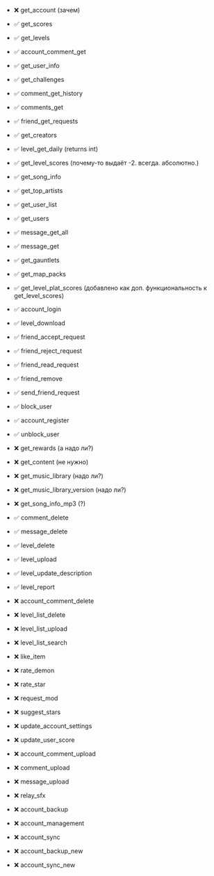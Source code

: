 * ❌ get_account (зачем)
* ✅ get_scores
* ✅ get_levels
* ✅ account_comment_get
* ✅ get_user_info
* ✅ get_challenges
* ✅ comment_get_history
* ✅ comments_get
* ✅ friend_get_requests
* ✅ get_creators
* ✅ level_get_daily (returns int)
* ✅ get_level_scores (почему-то выдаёт -2. всегда. абсолютно.)
* ✅ get_song_info
* ✅ get_top_artists
* ✅ get_user_list
* ✅ get_users
* ✅ message_get_all
* ✅ message_get
* ✅ get_gauntlets
* ✅ get_map_packs
* ✅ get_level_plat_scores (добавлено как доп. функциональность к get_level_scores)
* ✅ account_login
* ✅ level_download
* ✅ friend_accept_request
* ✅ friend_reject_request
* ✅ friend_read_request
* ✅ friend_remove
* ✅ send_friend_request
* ✅ block_user
* ✅ account_register
* ✅ unblock_user
* ❌ get_rewards (а надо ли?)
* ❌ get_content (не нужно)
* ❌ get_music_library (надо ли?)
* ❌ get_music_library_version (надо ли?)
* ❌ get_song_info_mp3 (?)
 
* ✅ comment_delete
* ✅ message_delete

* ✅ level_delete
* ✅ level_upload
* ✅ level_update_description
* ✅ level_report

* ❌ account_comment_delete

* ❌ level_list_delete
* ❌ level_list_upload
* ❌ level_list_search

* ❌ like_item
* ❌ rate_demon
* ❌ rate_star
* ❌ request_mod
* ❌ suggest_stars
* ❌ update_account_settings
* ❌ update_user_score
* ❌ account_comment_upload
* ❌ comment_upload
* ❌ message_upload
* ❌ relay_sfx
* ❌ account_backup
* ❌ account_management
* ❌ account_sync
* ❌ account_backup_new
* ❌ account_sync_new
